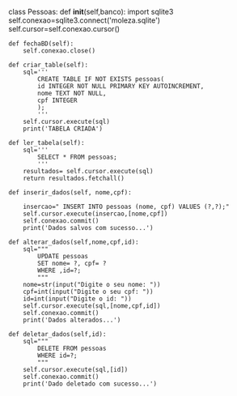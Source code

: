 class Pessoas:
    def __init__(self,banco):
        import sqlite3
        self.conexao=sqlite3.connect('moleza.sqlite')
        self.cursor=self.conexao.cursor()

    def fechaBD(self):
        self.conexao.close()
    
    def criar_table(self):
        sql='''
            CREATE TABLE IF NOT EXISTS pessoas(
            id INTEGER NOT NULL PRIMARY KEY AUTOINCREMENT,
            nome TEXT NOT NULL,
            cpf INTEGER
            );
            '''
        self.cursor.execute(sql)
        print('TABELA CRIADA')

    def ler_tabela(self):
        sql='''
            SELECT * FROM pessoas;
            '''   
        resultados= self.cursor.execute(sql)
        return resultados.fetchall()
    
    def inserir_dados(self, nome,cpf):

        insercao=" INSERT INTO pessoas (nome, cpf) VALUES (?,?);"
        self.cursor.execute(insercao,[nome,cpf])
        self.conexao.commit()
        print('Dados salvos com sucesso...')

    def alterar_dados(self,nome,cpf,id):
        sql="""
            UPDATE pessoas
            SET nome= ?, cpf= ?
            WHERE ,id=?;
            """
        nome=str(input("Digite o seu nome: "))
        cpf=int(input("Digite o seu cpf: "))
        id=int(input("Digite o id: "))
        self.cursor.execute(sql,[nome,cpf,id])
        self.conexao.commit()
        print('Dados alterados...')

    def deletar_dados(self,id):
        sql="""
            DELETE FROM pessoas
            WHERE id=?;
            """
        self.cursor.execute(sql,[id])
        self.conexao.commit()
        print('Dado deletado com sucesso...')
